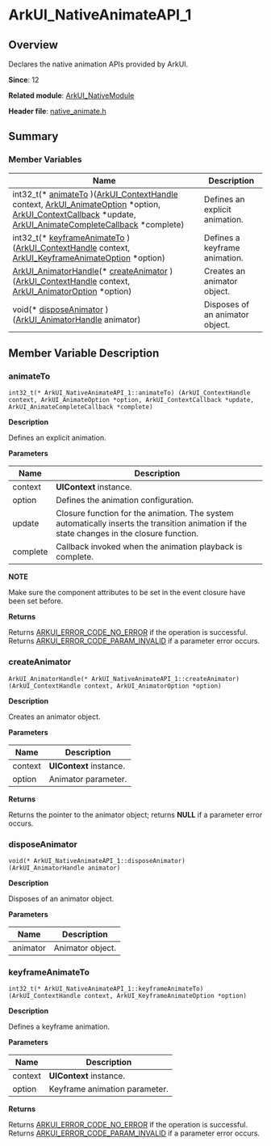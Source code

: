 # ArkUI_NativeAnimateAPI_1


## Overview

Declares the native animation APIs provided by ArkUI.

**Since**: 12

**Related module**: [ArkUI_NativeModule](_ark_u_i___native_module.md)

**Header file**: [native_animate.h](native__animate_8h.md)

## Summary


### Member Variables

| Name| Description| 
| -------- | -------- |
| int32_t(\* [animateTo](#animateto) )([ArkUI_ContextHandle](_ark_u_i___native_module.md#arkui_contexthandle-12) context, [ArkUI_AnimateOption](_ark_u_i___native_module.md#arkui_animateoption) \*option, [ArkUI_ContextCallback](_ark_u_i___context_callback.md) \*update, [ArkUI_AnimateCompleteCallback](_ark_u_i___animate_complete_callback.md) \*complete) | Defines an explicit animation. | 
| int32_t(\* [keyframeAnimateTo](#keyframeanimateto) )([ArkUI_ContextHandle](_ark_u_i___native_module.md#arkui_contexthandle-12) context, [ArkUI_KeyframeAnimateOption](_ark_u_i___native_module.md#arkui_keyframeanimateoption) \*option) | Defines a keyframe animation. | 
| [ArkUI_AnimatorHandle](_ark_u_i___native_module.md#arkui_animatorhandle)(\* [createAnimator](#createanimator) )([ArkUI_ContextHandle](_ark_u_i___native_module.md#arkui_contexthandle-12) context, [ArkUI_AnimatorOption](_ark_u_i___native_module.md#arkui_animatoroption) \*option) | Creates an animator object. | 
| void(\* [disposeAnimator](#disposeanimator) )([ArkUI_AnimatorHandle](_ark_u_i___native_module.md#arkui_animatorhandle) animator) | Disposes of an animator object. | 


## Member Variable Description


### animateTo

```
int32_t(* ArkUI_NativeAnimateAPI_1::animateTo) (ArkUI_ContextHandle context, ArkUI_AnimateOption *option, ArkUI_ContextCallback *update, ArkUI_AnimateCompleteCallback *complete)
```
**Description**

Defines an explicit animation.

**Parameters**

| Name| Description| 
| -------- | -------- |
| context | **UIContext** instance. | 
| option | Defines the animation configuration. | 
| update | Closure function for the animation. The system automatically inserts the transition animation if the state changes in the closure function. | 
| complete | Callback invoked when the animation playback is complete. | 

**NOTE**

Make sure the component attributes to be set in the event closure have been set before.

**Returns**

Returns [ARKUI_ERROR_CODE_NO_ERROR](_ark_u_i___native_module.md#arkui_errorcode) if the operation is successful. Returns [ARKUI_ERROR_CODE_PARAM_INVALID](_ark_u_i___native_module.md#arkui_errorcode) if a parameter error occurs.


### createAnimator

```
ArkUI_AnimatorHandle(* ArkUI_NativeAnimateAPI_1::createAnimator) (ArkUI_ContextHandle context, ArkUI_AnimatorOption *option)
```
**Description**

Creates an animator object.

**Parameters**

| Name| Description| 
| -------- | -------- |
| context | **UIContext** instance. | 
| option | Animator parameter. | 

**Returns**

Returns the pointer to the animator object; returns **NULL** if a parameter error occurs.


### disposeAnimator

```
void(* ArkUI_NativeAnimateAPI_1::disposeAnimator) (ArkUI_AnimatorHandle animator)
```
**Description**

Disposes of an animator object.

**Parameters**

| Name| Description| 
| -------- | -------- |
| animator | Animator object. | 


### keyframeAnimateTo

```
int32_t(* ArkUI_NativeAnimateAPI_1::keyframeAnimateTo) (ArkUI_ContextHandle context, ArkUI_KeyframeAnimateOption *option)
```
**Description**

Defines a keyframe animation.

**Parameters**

| Name| Description| 
| -------- | -------- |
| context | **UIContext** instance. | 
| option | Keyframe animation parameter. | 

**Returns**

Returns [ARKUI_ERROR_CODE_NO_ERROR](_ark_u_i___native_module.md#arkui_errorcode) if the operation is successful. Returns [ARKUI_ERROR_CODE_PARAM_INVALID](_ark_u_i___native_module.md#arkui_errorcode) if a parameter error occurs.
